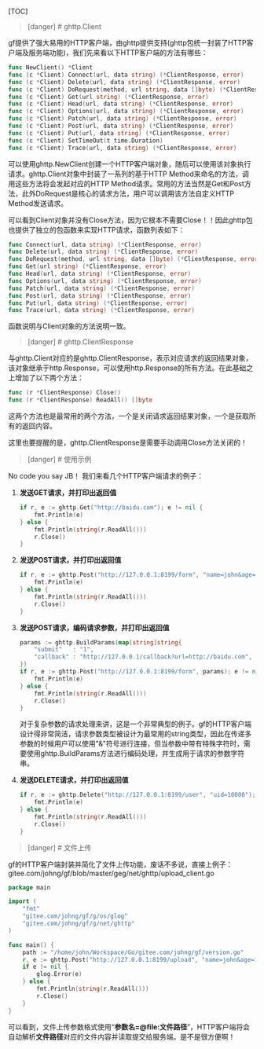 
[TOC]



>[danger] # ghttp.Client

gf提供了强大易用的HTTP客户端，由ghttp提供支持(ghttp包统一封装了HTTP客户端及服务端功能)，我们先来看以下HTTP客户端的方法有哪些：
```go
func NewClient() *Client
func (c *Client) Connect(url, data string) (*ClientResponse, error)
func (c *Client) Delete(url, data string) (*ClientResponse, error)
func (c *Client) DoRequest(method, url string, data []byte) (*ClientResponse, error)
func (c *Client) Get(url string) (*ClientResponse, error)
func (c *Client) Head(url, data string) (*ClientResponse, error)
func (c *Client) Options(url, data string) (*ClientResponse, error)
func (c *Client) Patch(url, data string) (*ClientResponse, error)
func (c *Client) Post(url, data string) (*ClientResponse, error)
func (c *Client) Put(url, data string) (*ClientResponse, error)
func (c *Client) SetTimeOut(t time.Duration)
func (c *Client) Trace(url, data string) (*ClientResponse, error)
```
可以使用ghttp.NewClient创建一个HTTP客户端对象，随后可以使用该对象执行请求。ghttp.Client对象中封装了一系列的基于HTTP Method来命名的方法，调用这些方法将会发起对应的HTTP Method请求。常用的方法当然是Get和Post方法，此外DoRequest是核心的请求方法，用户可以调用该方法自定义HTTP Method发送请求。

可以看到Client对象并没有Close方法，因为它根本不需要Close！！因此ghttp包也提供了独立的包函数来实现HTTP请求，函数列表如下：
```go
func Connect(url, data string) (*ClientResponse, error)
func Delete(url, data string) (*ClientResponse, error)
func DoRequest(method, url string, data []byte) (*ClientResponse, error)
func Get(url string) (*ClientResponse, error)
func Head(url, data string) (*ClientResponse, error)
func Options(url, data string) (*ClientResponse, error)
func Patch(url, data string) (*ClientResponse, error)
func Post(url, data string) (*ClientResponse, error)
func Put(url, data string) (*ClientResponse, error)
func Trace(url, data string) (*ClientResponse, error)
```
函数说明与Client对象的方法说明一致。

>[danger] # ghttp.ClientResponse

与ghttp.Client对应的是ghttp.ClientResponse，表示对应请求的返回结果对象，该对象继承于http.Response，可以使用http.Response的所有方法。在此基础之上增加了以下两个方法：
```go
func (r *ClientResponse) Close()
func (r *ClientResponse) ReadAll() []byte
```
这两个方法也是最常用的两个方法，一个是关闭请求返回结果对象，一个是获取所有的返回内容。

这里也要提醒的是，ghttp.ClientResponse是需要手动调用Close方法关闭的！

>[danger] # 使用示例

No code you say JB！
我们来看几个HTTP客户端请求的例子：

1. **发送GET请求，并打印出返回值**
    ```go
    if r, e := ghttp.Get("http://baidu.com"); e != nil {
        fmt.Println(e)
    } else {
        fmt.Println(string(r.ReadAll()))
        r.Close()
    }
    ```
1. **发送POST请求，并打印出返回值**
    ```go
    if r, e := ghttp.Post("http://127.0.0.1:8199/form", "name=john&age=18"); e != nil {
        fmt.Println(e)
    } else {
        fmt.Println(string(r.ReadAll()))
        r.Close()
    }
    ```

1. **发送POST请求，编码请求参数，并打印出返回值**
    ```go
    params := ghttp.BuildParams(map[string]string{
        "submit"   : "1",
        "callback" : "http://127.0.0.1/callback?url=http://baidu.com",
    })
    if r, e := ghttp.Post("http://127.0.0.1:8199/form", params); e != nil {
        fmt.Println(e)
    } else {
        fmt.Println(string(r.ReadAll()))
        r.Close()
    }
    ```
    对于复杂参数的请求处理来讲，这是一个非常典型的例子。gf的HTTP客户端设计得非常简洁，请求参数类型被设计为最常用的string类型，因此在传递多参数的时候用户可以使用"&"符号进行连接，但当参数中带有特殊字符时，需要使用ghttp.BuildParams方法进行编码处理，并生成用于请求的参数字符串。
    
1. **发送DELETE请求，并打印出返回值**
    ```go
    if r, e := ghttp.Delete("http://127.0.0.1:8199/user", "uid=10000"); e != nil {
        fmt.Println(e)
    } else {
        fmt.Println(string(r.ReadAll()))
        r.Close()
    }
    ```
    

>[danger] # 文件上传
    
gf的HTTP客户端封装并简化了文件上传功能，废话不多说，直接上例子：
gitee.com/johng/gf/blob/master/geg/net/ghttp/upload_client.go
```go
package main

import (
    "fmt"
    "gitee.com/johng/gf/g/os/glog"
    "gitee.com/johng/gf/g/net/ghttp"
)

func main() {
    path := "/home/john/Workspace/Go/gitee.com/johng/gf/version.go"
    r, e := ghttp.Post("http://127.0.0.1:8199/upload", "name=john&age=18&upload-file=@file:" + path)
    if e != nil {
        glog.Error(e)
    } else {
        fmt.Println(string(r.ReadAll()))
        r.Close()
    }
}
```

可以看到，文件上传参数格式使用“**参数名=@file:文件路径**”，HTTP客户端将会自动解析**文件路径**对应的文件内容并读取提交给服务端。是不是很方便啊！


    